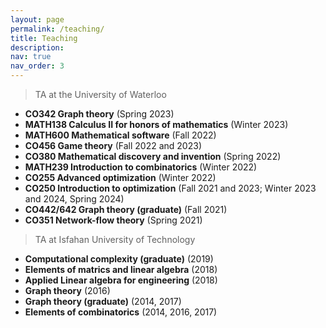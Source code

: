 ```yaml
---
layout: page
permalink: /teaching/
title: Teaching
description:
nav: true
nav_order: 3
---
```


> TA at the University of Waterloo

* <b>CO342 Graph theory</b> (Spring 2023)
* <b>MATH138 Calculus II for honors of mathematics</b> (Winter 2023)
* <b>MATH600 Mathematical software</b> (Fall 2022)
* <b>CO456 Game theory</b> (Fall 2022 and 2023)
* <b>CO380 Mathematical discovery and invention</b> (Spring 2022)
* <b>MATH239 Introduction to combinatorics</b> (Winter 2022)
* <b>CO255 Advanced optimization</b> (Winter 2022)
* <b>CO250 Introduction to optimization</b> (Fall 2021 and 2023; Winter 2023 and 2024, Spring 2024)
* <b>CO442/642 Graph theory (graduate)</b> (Fall 2021)
* <b>CO351 Network-flow theory</b> (Spring 2021)


    

> TA at Isfahan University of Technology

* <b>Computational complexity (graduate)</b> (2019)
* <b>Elements of matrics and linear algebra</b> (2018)
* <b>Applied Linear algebra for engineering</b> (2018)
* <b>Graph theory</b> (2016)
* <b>Graph theory (graduate)</b> (2014, 2017)
* <b>Elements of combinatorics</b> (2014, 2016, 2017)
